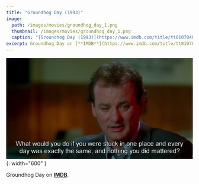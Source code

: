 ```yaml
---
title: "Groundhog Day (1993)"
image:
  path: /images/movies/groundhog_day_1.png
  thumbnail: /images/movies/groundhog_day_1.png
  caption: "[Groundhog Day (1993)](https://www.imdb.com/title/tt0107048/)"
excerpt: Groundhog Day on [**IMDB**](https://www.imdb.com/title/tt0107048/).
---
```


![alt text](/images/movies/groundhog_day_2.png "Title"){: width="600" }


Groundhog Day on [**IMDB**](https://www.imdb.com/title/tt0107048/).

